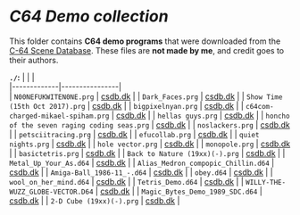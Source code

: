 # *C64 Demo collection*

This folder contains **C64 demo programs** that were downloaded from the [C-64 Scene Database](https://csdb.dk/). These files are **not made by me**, and credit goes to their authors.  

**`./`:**
|  |  |  
|-------------|----------------|  
| `N00NEFUKWITEN0NE.prg` | [csdb.dk](https://csdb.dk/release/?id=122618) | 
| `Dark_Faces.prg` | [csdb.dk](https://csdb.dk/release/?id=225015) | 
| `Show Time (15th Oct 2017).prg` | [csdb.dk](https://csdb.dk/release/?id=159720) | 
| `bigpixelnyan.prg` | [csdb.dk](https://csdb.dk/release/?id=184998) | 
| `c64com-charged-mikael-spiham.prg` | [csdb.dk](https://csdb.dk/release/?id=199276) | 
| `hellas guys.prg` | [csdb.dk](https://csdb.dk/release/?id=249052) | 
| `honcho of the seven raging coding seas.prg` | [csdb.dk](https://csdb.dk/release/?id=226520) | 
| `noslackers.prg` | [csdb.dk](https://csdb.dk/release/?id=247872) | 
| `petsciitracing.prg` | [csdb.dk](https://csdb.dk/release/?id=157375) | 
| `efucollab.prg` | [csdb.dk](https://csdb.dk/release/?id=171604) | 
| `quiet nights.prg` | [csdb.dk](https://csdb.dk/release/?id=239364) | 
| `hole vector.prg` | [csdb.dk](https://csdb.dk/release/?id=84142) | 
| `monopole.prg` | [csdb.dk](https://csdb.dk/release/?id=136697) | 
| `basictetris.prg` | [csdb.dk](https://csdb.dk/release/?id=174788) | 
| `Back to Nature (19xx)(-).prg` | [csdb.dk](https://csdb.dk/release/?id=132873) | 
| `Metal_Up_Your_As.d64` | [csdb.dk](https://csdb.dk/release/?id=228617) | 
| `Alias_Medron_compopic_Chillin.d64` | [csdb.dk](https://csdb.dk/release/?id=247793) | 
| `Amiga-Ball_1986-11_-.d64` | [csdb.dk](https://csdb.dk/release/?id=100849) | 
| `obey.d64` | [csdb.dk](https://csdb.dk/release/?id=81164) | 
| `wool_on_her_mind.d64` | [csdb.dk](https://csdb.dk/release/?id=41421) | 
| `Tetris_Demo.d64` | [csdb.dk](https://csdb.dk/release/?id=205694) | 
| `WILLY-THE-WUZZ_GLOBE-VECTOR.D64` | [csdb.dk](https://csdb.dk/release/?id=99129) | 
| `Magic_Bytes_Demo_1989_SDC.d64` | [csdb.dk](https://csdb.dk/release/?id=90684) | 
| `2-D Cube (19xx)(-).prg` | [csdb.dk](https://csdb.dk/release/?id=404) | 
